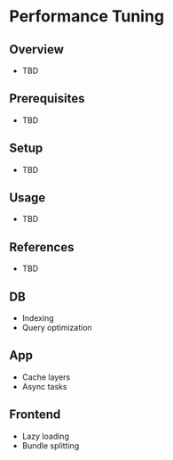 # Performance Tuning

## Overview
- TBD

## Prerequisites
- TBD

## Setup
- TBD

## Usage
- TBD

## References
- TBD


## DB
- Indexing
- Query optimization

## App
- Cache layers
- Async tasks

## Frontend
- Lazy loading
- Bundle splitting
